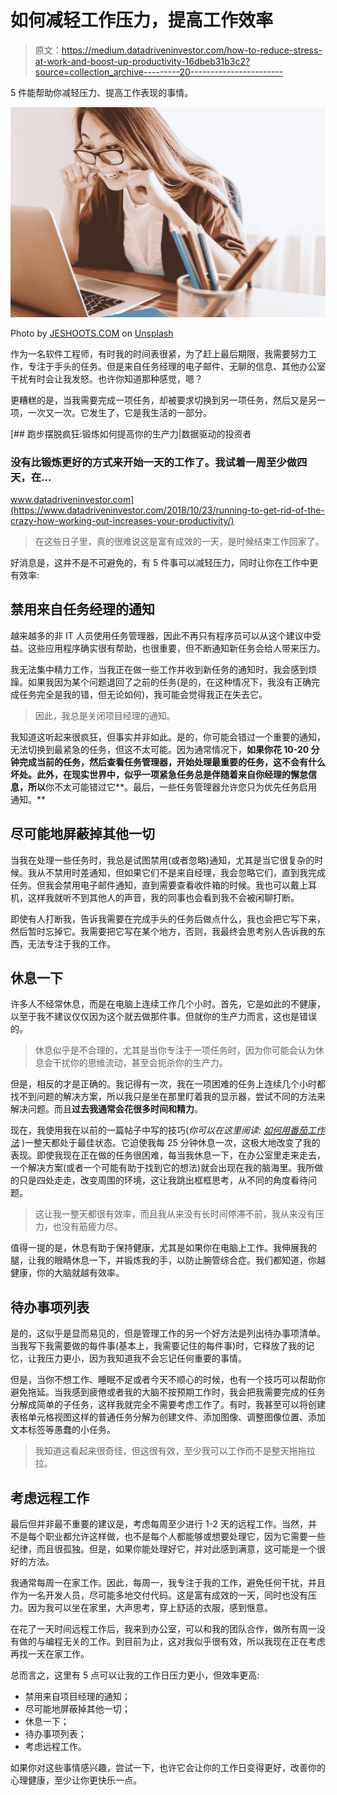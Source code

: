 # 如何减轻工作压力，提高工作效率

> 原文：<https://medium.datadriveninvestor.com/how-to-reduce-stress-at-work-and-boost-up-productivity-16dbeb31b3c2?source=collection_archive---------20----------------------->

5 件能帮助你减轻压力、提高工作表现的事情。

![](img/8ac49801d1069d1b7d26cd53ba5f24ff.png)

Photo by [JESHOOTS.COM](https://unsplash.com/@jeshoots?utm_source=unsplash&utm_medium=referral&utm_content=creditCopyText) on [Unsplash](https://unsplash.com/s/photos/less-stress?utm_source=unsplash&utm_medium=referral&utm_content=creditCopyText)

作为一名软件工程师，有时我的时间表很紧，为了赶上最后期限，我需要努力工作，专注于手头的任务。但是来自任务经理的电子邮件、无聊的信息、其他办公室干扰有时会让我发怒。也许你知道那种感觉，嗯？

更糟糕的是，当我需要完成一项任务，却被要求切换到另一项任务，然后又是另一项，一次又一次。它发生了，它是我生活的一部分。

[](https://www.datadriveninvestor.com/2018/10/23/running-to-get-rid-of-the-crazy-how-working-out-increases-your-productivity/) [## 跑步摆脱疯狂:锻炼如何提高你的生产力|数据驱动的投资者

### 没有比锻炼更好的方式来开始一天的工作了。我试着一周至少做四天，在…

www.datadriveninvestor.com](https://www.datadriveninvestor.com/2018/10/23/running-to-get-rid-of-the-crazy-how-working-out-increases-your-productivity/) 

> 在这些日子里，真的很难说这是富有成效的一天，是时候结束工作回家了。

好消息是，这并不是不可避免的，有 5 件事可以减轻压力，同时让你在工作中更有效率:

## 禁用来自任务经理的通知

越来越多的非 IT 人员使用任务管理器，因此不再只有程序员可以从这个建议中受益。这些应用程序确实很有帮助，也很重要，但不断通知新任务会给人带来压力。

我无法集中精力工作，当我正在做一些工作并收到新任务的通知时，我会感到烦躁。如果我因为某个问题退回了之前的任务(是的，在这种情况下，我没有正确完成任务完全是我的错，但无论如何)，我可能会觉得我正在失去它。

> 因此，我总是关闭项目经理的通知。

我知道这听起来很疯狂，但事实并非如此。是的，你可能会错过一个重要的通知，无法切换到最紧急的任务，但这不太可能。因为通常情况下，**如果你花 10-20 分钟完成当前的任务，然后查看任务管理器，开始处理最重要的任务，这不会有什么坏处。此外，在现实世界中，似乎一项紧急任务总是伴随着来自你经理的懈怠信息，所以**你不太可能错过它**。最后，一些任务管理器允许您只为优先任务启用通知。**

## 尽可能地屏蔽掉其他一切

当我在处理一些任务时，我总是试图禁用(或者忽略)通知，尤其是当它很复杂的时候。我从不禁用时差通知，但如果它们不是来自经理，我会忽略它们，直到我完成任务。但我会禁用电子邮件通知，直到需要查看收件箱的时候。我也可以戴上耳机，这样我就听不到其他人的声音，我的同事也会看到我不会被闲聊打断。

即使有人打断我，告诉我需要在完成手头的任务后做点什么，我也会把它写下来，然后暂时忘掉它。我需要把它写在某个地方，否则，我最终会思考别人告诉我的东西，无法专注于我的工作。

## 休息一下

许多人不经常休息，而是在电脑上连续工作几个小时。首先，它是如此的不健康，以至于我不建议仅仅因为这个就去做那件事。但就你的生产力而言，这也是错误的。

> 休息似乎是不合理的，尤其是当你专注于一项任务时，因为你可能会认为休息会干扰你的思维流动，甚至会扼杀你的生产力。

但是，相反的才是正确的。我记得有一次，我在一项困难的任务上连续几个小时都找不到问题的解决方案，所以我只是坐在那里盯着我的显示器，尝试不同的方法来解决问题。而且**过去我通常会花很多时间和精力**。

现在，我使用我在以前的一篇帖子中写的技巧(*你可以在这里阅读:* [*如何用番茄工作法*](https://medium.com/@a.zarr/how-to-be-at-your-peak-performance-all-day-long-with-pomodoro-2a9eb5d9d49e) )一整天都处于最佳状态。它迫使我每 25 分钟休息一次，这极大地改变了我的表现。即使我现在正在做的任务很困难，每当我休息一下，在办公室里走来走去，一个解决方案(或者一个可能有助于找到它的想法)就会出现在我的脑海里。我所做的只是四处走走，改变周围的环境，这让我跳出框框思考，从不同的角度看待问题。

> 这让我一整天都很有效率，而且我从来没有长时间停滞不前，我从来没有压力，也没有筋疲力尽。

值得一提的是，休息有助于保持健康，尤其是如果你在电脑上工作。我伸展我的腿，让我的眼睛休息一下，并锻炼我的手，以防止腕管综合症。我们都知道，你越健康，你的大脑就越有效率。

## 待办事项列表

是的，这似乎是显而易见的，但是管理工作的另一个好方法是列出待办事项清单。当我写下我需要做的每件事(基本上，我需要记住的每件事)时，它释放了我的记忆，让我压力更小，因为我知道我不会忘记任何重要的事情。

但是，当你不想工作、睡眠不足或者今天不顺心的时候，也有一个技巧可以帮助你避免拖延。当我感到疲倦或者我的大脑不按预期工作时，我会把我需要完成的任务分解成简单的子任务，这样我就完全不需要考虑工作了。有时，我甚至可以将创建表格单元格视图这样的普通任务分解为创建文件、添加图像、调整图像位置、添加文本标签等愚蠢的小任务。

> 我知道这看起来很奇怪，但这很有效，至少我可以工作而不是整天拖拖拉拉。

## 考虑远程工作

最后但并非最不重要的建议是，考虑每周至少进行 1-2 天的远程工作。当然，并不是每个职业都允许这样做，也不是每个人都能够或想要处理它，因为它需要一些纪律，而且很孤独。但是，如果你能处理好它，并对此感到满意，这可能是一个很好的方法。

我通常每周一在家工作。因此，每周一，我专注于我的工作，避免任何干扰，并且作为一名开发人员，尽可能多地交付代码。这是富有成效的一天，同时也没有压力。因为我可以坐在家里，大声思考，穿上舒适的衣服，感到惬意。

在花了一天时间远程工作后，我来到办公室，可以和我的团队合作，做所有周一没有做的与编程无关的工作。到目前为止，这对我似乎很有效，所以我现在正在考虑再找一天在家工作。

总而言之，这里有 5 点可以让我的工作日压力更小，但效率更高:

*   禁用来自项目经理的通知；
*   尽可能地屏蔽掉其他一切；
*   休息一下；
*   待办事项列表；
*   考虑远程工作。

如果你对这些事情感兴趣，尝试一下，也许它会让你的工作日变得更好，改善你的心理健康，至少让你更快乐一点。